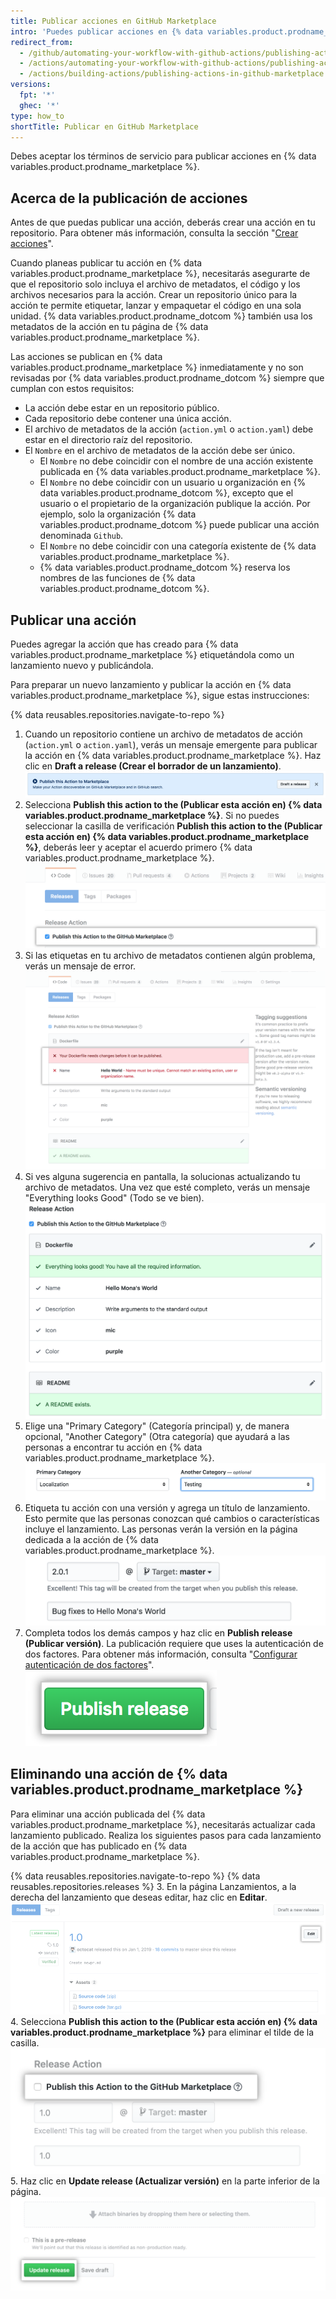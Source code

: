 ```yaml
---
title: Publicar acciones en GitHub Marketplace
intro: 'Puedes publicar acciones en {% data variables.product.prodname_marketplace %} y compartir acciones que has creado con la comunidad de {% data variables.product.prodname_dotcom %}.'
redirect_from:
  - /github/automating-your-workflow-with-github-actions/publishing-actions-in-github-marketplace
  - /actions/automating-your-workflow-with-github-actions/publishing-actions-in-github-marketplace
  - /actions/building-actions/publishing-actions-in-github-marketplace
versions:
  fpt: '*'
  ghec: '*'
type: how_to
shortTitle: Publicar en GitHub Marketplace
---
```


Debes aceptar los términos de servicio para publicar acciones en {% data variables.product.prodname_marketplace %}.

## Acerca de la publicación de acciones

Antes de que puedas publicar una acción, deberás crear una acción en tu repositorio. Para obtener más información, consulta la sección "[Crear acciones](/actions/creating-actions)".

Cuando planeas publicar tu acción en {% data variables.product.prodname_marketplace %}, necesitarás asegurarte de que el repositorio solo incluya el archivo de metadatos, el código y los archivos necesarios para la acción. Crear un repositorio único para la acción te permite etiquetar, lanzar y empaquetar el código en una sola unidad. {% data variables.product.prodname_dotcom %} también usa los metadatos de la acción en tu página de {% data variables.product.prodname_marketplace %}.

Las acciones se publican en {% data variables.product.prodname_marketplace %} inmediatamente y no son revisadas por {% data variables.product.prodname_dotcom %} siempre que cumplan con estos requisitos:

- La acción debe estar en un repositorio público.
- Cada repositorio debe contener una única acción.
- El archivo de metadatos de la acción (`action.yml` o `action.yaml`) debe estar en el directorio raíz del repositorio.
- El `Nombre` en el archivo de metadatos de la acción debe ser único.
  - El `Nombre` no debe coincidir con el nombre de una acción existente publicada en {% data variables.product.prodname_marketplace %}.
  - El `Nombre` no debe coincidir con un usuario u organización en {% data variables.product.prodname_dotcom %}, excepto que el usuario o el propietario de la organización publique la acción. Por ejemplo, solo la organización {% data variables.product.prodname_dotcom %} puede publicar una acción denominada `Github`.
  - El `Nombre` no debe coincidir con una categoría existente de {% data variables.product.prodname_marketplace %}.
  - {% data variables.product.prodname_dotcom %} reserva los nombres de las funciones de {% data variables.product.prodname_dotcom %}.

## Publicar una acción

Puedes agregar la acción que has creado para {% data variables.product.prodname_marketplace %} etiquetándola como un lanzamiento nuevo y publicándola.

Para preparar un nuevo lanzamiento y publicar la acción en {% data variables.product.prodname_marketplace %}, sigue estas instrucciones:

{% data reusables.repositories.navigate-to-repo %}
1. Cuando un repositorio contiene un archivo de metadatos de acción (`action.yml` o `action.yaml`), verás un mensaje emergente para publicar la acción en {% data variables.product.prodname_marketplace %}. Haz clic en **Draft a release (Crear el borrador de un lanzamiento)**. ![Publicar esta acción en el botón de Marketplace](/assets/images/help/repository/publish-github-action-to-markeplace-button.png)
1. Selecciona **Publish this action to the (Publicar esta acción en) {% data variables.product.prodname_marketplace %}**. Si no puedes seleccionar la casilla de verificación **Publish this action to the (Publicar esta acción en) {% data variables.product.prodname_marketplace %}**, deberás leer y aceptar el acuerdo primero {% data variables.product.prodname_marketplace %}. ![Selecciona publicar en Marketplace](/assets/images/help/repository/marketplace_actions_publish.png)
1. Si las etiquetas en tu archivo de metadatos contienen algún problema, verás un mensaje de error. ![Ver notificación](/assets/images/help/repository/marketplace_actions_fixerrors.png)
1. Si ves alguna sugerencia en pantalla, la solucionas actualizando tu archivo de metadatos. Una vez que esté completo, verás un mensaje "Everything looks Good" (Todo se ve bien). ![Corregir errores](/assets/images/help/repository/marketplace_actions_looksgood.png)
1. Elige una "Primary Category" (Categoría principal) y, de manera opcional, "Another Category" (Otra categoría) que ayudará a las personas a encontrar tu acción en {% data variables.product.prodname_marketplace %}. ![Elegir categoría](/assets/images/help/repository/marketplace_actions_categories.png)
1. Etiqueta tu acción con una versión y agrega un título de lanzamiento. Esto permite que las personas conozcan qué cambios o características incluye el lanzamiento. Las personas verán la versión en la página dedicada a la acción de {% data variables.product.prodname_marketplace %}. ![Etiquetar una versión](/assets/images/help/repository/marketplace_actions_version.png)
1. Completa todos los demás campos y haz clic en **Publish release (Publicar versión)**. La publicación requiere que uses la autenticación de dos factores. Para obtener más información, consulta "[Configurar autenticación de dos factores](/articles/configuring-two-factor-authentication/)". ![Publica el lanzamiento](/assets/images/help/repository/marketplace_actions_publishrelease.png)

## Eliminando una acción de {% data variables.product.prodname_marketplace %}

Para eliminar una acción publicada del {% data variables.product.prodname_marketplace %}, necesitarás actualizar cada lanzamiento publicado. Realiza los siguientes pasos para cada lanzamiento de la acción que has publicado en {% data variables.product.prodname_marketplace %}.

{% data reusables.repositories.navigate-to-repo %}
{% data reusables.repositories.releases %}
3. En la página Lanzamientos, a la derecha del lanzamiento que deseas editar, haz clic en **Editar**. ![Botón Editar lanzamiento](/assets/images/help/releases/release-edit-btn.png)
4. Selecciona **Publish this action to the (Publicar esta acción en) {% data variables.product.prodname_marketplace %}** para eliminar el tilde de la casilla. ![Botón para publicar esta acción](/assets/images/help/repository/actions-marketplace-unpublish.png)
5. Haz clic en **Update release (Actualizar versión)** en la parte inferior de la página. ![Botón para actualizar el lanzamiento](/assets/images/help/repository/actions-marketplace-update-release.png)
